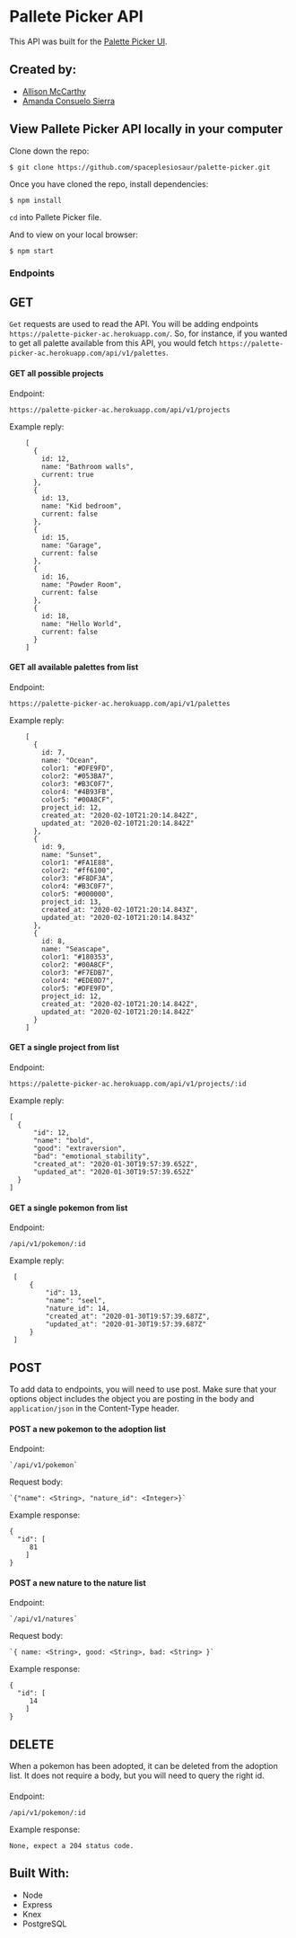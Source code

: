 # Pallete Picker API

This API was built for the [Palette Picker UI](https://github.com/spaceplesiosaur/pallete-picker-client).

## Created by:

- [Allison McCarthy](https://github.com/spaceplesiosaur)
- [Amanda Consuelo Sierra](https://github.com/Asilo5)

## View Pallete Picker API locally in your computer

Clone down the repo:

``$ git clone https://github.com/spaceplesiosaur/palette-picker.git``

Once you have cloned the repo, install dependencies:

``$ npm install``

`` cd `` into Pallete Picker file.

And to view on your local browser:

``$ npm start``

### Endpoints

## GET

``Get`` requests are used to read the API.  You will be adding endpoints `https://palette-picker-ac.herokuapp.com/`.  So, for instance, if you wanted to get all palette available from this API, you would fetch `https://palette-picker-ac.herokuapp.com/api/v1/palettes`.

#### GET all possible projects

Endpoint:

 `https://palette-picker-ac.herokuapp.com/api/v1/projects`

Example reply:

        [
          {
            id: 12,
            name: "Bathroom walls",
            current: true
          },
          {
            id: 13,
            name: "Kid bedroom",
            current: false
          },
          {
            id: 15,
            name: "Garage",
            current: false
          },
          {
            id: 16,
            name: "Powder Room",
            current: false
          },
          {
            id: 18,
            name: "Hello World",
            current: false
          }
        ]


#### GET all available palettes from list

Endpoint:

 `https://palette-picker-ac.herokuapp.com/api/v1/palettes`

Example reply:

        [
          {
            id: 7,
            name: "Ocean",
            color1: "#DFE9FD",
            color2: "#053BA7",
            color3: "#B3C0F7",
            color4: "#4B93FB",
            color5: "#00A8CF",
            project_id: 12,
            created_at: "2020-02-10T21:20:14.842Z",
            updated_at: "2020-02-10T21:20:14.842Z"
          },
          {
            id: 9,
            name: "Sunset",
            color1: "#FA1E88",
            color2: "#ff6100",
            color3: "#F8DF3A",
            color4: "#B3C0F7",
            color5: "#000000",
            project_id: 13,
            created_at: "2020-02-10T21:20:14.843Z",
            updated_at: "2020-02-10T21:20:14.843Z"
          },
          {
            id: 8,
            name: "Seascape",
            color1: "#180353",
            color2: "#00A8CF",
            color3: "#F7EDB7",
            color4: "#EDE0D7",
            color5: "#DFE9FD",
            project_id: 12,
            created_at: "2020-02-10T21:20:14.842Z",
            updated_at: "2020-02-10T21:20:14.842Z"
          }
        ]

#### GET a single project from list

Endpoint:

 `https://palette-picker-ac.herokuapp.com/api/v1/projects/:id`

Example reply:

    [
      {
          "id": 12,
          "name": "bold",
          "good": "extraversion",
          "bad": "emotional_stability",
          "created_at": "2020-01-30T19:57:39.652Z",
          "updated_at": "2020-01-30T19:57:39.652Z"
      }
    ]

#### GET a single pokemon from list

Endpoint:

 `/api/v1/pokemon/:id`

Example reply:

     [
         {
             "id": 13,
             "name": "seel",
             "nature_id": 14,
             "created_at": "2020-01-30T19:57:39.687Z",
             "updated_at": "2020-01-30T19:57:39.687Z"
         }
     ]


## POST
To add data to endpoints, you will need to use post.  Make sure that your options object includes the object you are posting in the body and `application/json` in the Content-Type header.

#### POST a new pokemon to the adoption list

Endpoint:

    `/api/v1/pokemon`

Request body:

    `{"name": <String>, "nature_id": <Integer>}`

Example response:

    {
      "id": [
         81
        ]
    }

#### POST a new nature to the nature list

Endpoint:

    `/api/v1/natures`

Request body:

    `{ name: <String>, good: <String>, bad: <String> }`

Example response:

    {
      "id": [
         14
        ]
    }


## DELETE

When a pokemon has been adopted, it can be deleted from the adoption list.  It does not require a body, but you will need to query the right id.

####

Endpoint:

 `/api/v1/pokemon/:id`

Example response:

    None, expect a 204 status code.

## Built With:
- Node
- Express
- Knex
- PostgreSQL
